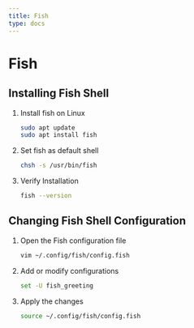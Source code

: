 ```yaml
---
title: Fish
type: docs
---
```


# Fish

## Installing Fish Shell

1. Install fish on Linux
   ```sh
   sudo apt update
   sudo apt install fish
   ```
2. Set fish as default shell

   ```sh
   chsh -s /usr/bin/fish
   ```

3. Verify Installation
   ```sh
   fish --version
   ```

## Changing Fish Shell Configuration

1. Open the Fish configuration file

   ```sh
   vim ~/.config/fish/config.fish
   ```

2. Add or modify configurations

   ```sh
   set -U fish_greeting
   ```

3. Apply the changes
   ```sh
   source ~/.config/fish/config.fish
   ```
